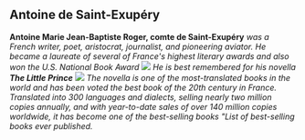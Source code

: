 ## Antoine de Saint-Exupéry
**Antoine Marie Jean-Baptiste Roger, comte de Saint-Exupéry** *was a French writer, poet, aristocrat, journalist, and pioneering aviator. He became a  laureate of several of France's highest  literary awards and also won the U.S.  National Book Award*
![](http://known-name.ru/img/person/794/img12910.jpg)
 *He is best remembered for his novella  **The Little Prince*** 
 ![](https://igromaster.by/upload/iblock/5b2/5b238adecc3285f7f646d7bc0d482d8a.jpg)
 *The novella is one of the most-translated books in the world and has been voted the best book of the 20th century in France. Translated into 300 languages and dialects, selling nearly two million copies annually, and with year-to-date sales of over 140 million copies worldwide, it has become one of the best-selling books "List of best-selling books ever published.*